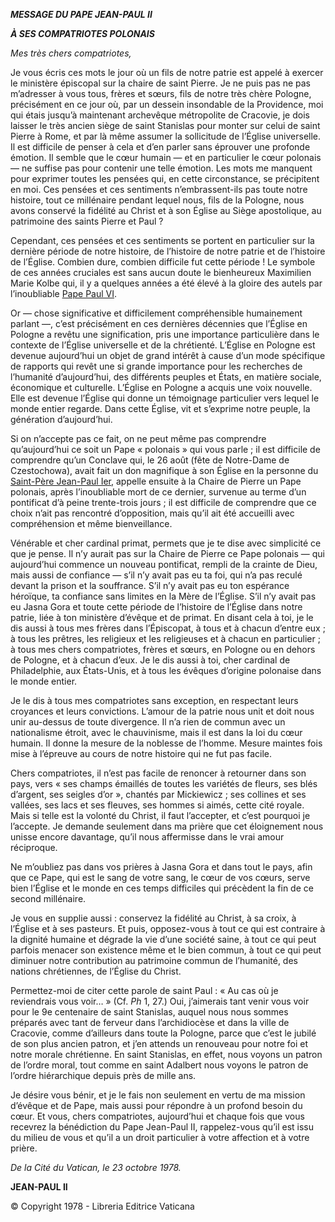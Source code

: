 ***MESSAGE DU PAPE JEAN-PAUL II***

***À SES COMPATRIOTES POLONAIS***

*Mes très chers compatriotes,*

Je vous écris ces mots le jour où un fils de notre patrie est appelé à exercer le ministère épiscopal sur la chaire de saint Pierre. Je ne puis pas ne pas m’adresser à vous tous, frères et sœurs, fils de notre très chère Pologne, précisément en ce jour où, par un dessein insondable de la Providence, moi qui étais jusqu’à maintenant archevêque métropolite de Cracovie, je dois laisser le très ancien siège de saint Stanislas pour monter sur celui de saint Pierre à Rome, et par là même assumer la sollicitude de l’Église universelle. Il est difficile de penser à cela et d’en parler sans éprouver une profonde émotion. Il semble que le cœur humain — et en particulier le cœur polonais — ne suffise pas pour contenir une telle émotion. Les mots me manquent pour exprimer toutes les pensées qui, en cette circonstance, se précipitent en moi. Ces pensées et ces sentiments n’embrassent-ils pas toute notre histoire, tout ce millénaire pendant lequel nous, fils de la Pologne, nous avons conservé la fidélité au Christ et à son Église au Siège apostolique, au patrimoine des saints Pierre et Paul ?

Cependant, ces pensées et ces sentiments se portent en particulier sur la dernière période de notre histoire, de l’histoire de notre patrie et de l’histoire de l’Église. Combien dure, combien difficile fut cette période ! Le symbole de ces années cruciales est sans aucun doute le bienheureux Maximilien Marie Kolbe qui, il y a quelques années a été élevé à la gloire des autels par l’inoubliable [Pape Paul VI](/content/paul-vi/fr.html).

Or — chose significative et difficilement compréhensible humainement parlant —, c’est précisément en ces dernières décennies que l’Église en Pologne a revêtu une signification, pris une importance particulière dans le contexte de l’Église universelle et de la chrétienté. L’Église en Pologne est devenue aujourd’hui un objet de grand intérêt à cause d’un mode spécifique de rapports qui revêt une si grande importance pour les recherches de l’humanité d’aujourd’hui, des différents peuples et États, en matière sociale, économique et culturelle. L’Église en Pologne a acquis une voix nouvelle. Elle est devenue l’Église qui donne un témoignage particulier vers lequel le monde entier regarde. Dans cette Église, vit et s’exprime notre peuple, la génération d’aujourd’hui.

Si on n’accepte pas ce fait, on ne peut même pas comprendre qu’aujourd’hui ce soit un Pape « polonais » qui vous parle ; il est difficile de comprendre qu’un Conclave qui, le 26 août (fête de Notre-Dame de Czestochowa), avait fait un don magnifique à son Église en la personne du [Saint-Père Jean-Paul Ier](/content/john-paul-i/fr.html), appelle ensuite à la Chaire de Pierre un Pape polonais, après l’inoubliable mort de ce dernier, survenue au terme d’un pontificat d’à peine trente-trois jours ; il est difficile de comprendre que ce choix n’ait pas rencontré d’opposition, mais qu’il ait été accueilli avec compréhension et même bienveillance.

Vénérable et cher cardinal primat, permets que je te dise avec simplicité ce que je pense. Il n’y aurait pas sur la Chaire de Pierre ce Pape polonais — qui aujourd’hui commence un nouveau pontificat, rempli de la crainte de Dieu, mais aussi de confiance — s’il n’y avait pas eu ta foi, qui n’a pas reculé devant la prison et la souffrance. S’il n’y avait pas eu ton espérance héroïque, ta confiance sans limites en la Mère de l’Église. S’il n’y avait pas eu Jasna Gora et toute cette période de l’histoire de l’Église dans notre patrie, liée à ton ministère d’évêque et de primat. En disant cela à toi, je le dis aussi à tous mes frères dans l’Épiscopat, à tous et à chacun d’entre eux ; à tous les prêtres, les religieux et les religieuses et à chacun en particulier ; à tous mes chers compatriotes, frères et sœurs, en Pologne ou en dehors de Pologne, et à chacun d’eux. Je le dis aussi à toi, cher cardinal de Philadelphie, aux États-Unis, et à tous les évêques d’origine polonaise dans le monde entier.

Je le dis à tous mes compatriotes sans exception, en respectant leurs croyances et leurs convictions. L’amour de la patrie nous unit et doit nous unir au-dessus de toute divergence. Il n’a rien de commun avec un nationalisme étroit, avec le chauvinisme, mais il est dans la loi du cœur humain. Il donne la mesure de la noblesse de l’homme. Mesure maintes fois mise à l’épreuve au cours de notre histoire qui ne fut pas facile.

Chers compatriotes, il n’est pas facile de renoncer à retourner dans son pays, vers « ses champs émaillés de toutes les variétés de fleurs, ses blés d’argent, ses seigles d’or », chantés par Mickiewicz ; ses collines et ses vallées, ses lacs et ses fleuves, ses hommes si aimés, cette cité royale. Mais si telle est la volonté du Christ, il faut l’accepter, et c’est pourquoi je l’accepte. Je demande seulement dans ma prière que cet éloignement nous unisse encore davantage, qu’il nous affermisse dans le vrai amour réciproque.

Ne m’oubliez pas dans vos prières à Jasna Gora et dans tout le pays, afin que ce Pape, qui est le sang de votre sang, le cœur de vos cœurs, serve bien l’Église et le monde en ces temps difficiles qui précèdent la fin de ce second millénaire.

Je vous en supplie aussi : conservez la fidélité au Christ, à sa croix, à l’Église et à ses pasteurs. Et puis, opposez-vous à tout ce qui est contraire à la dignité humaine et dégrade la vie d’une société saine, à tout ce qui peut parfois menacer son existence même et le bien commun, à tout ce qui peut diminuer notre contribution au patrimoine commun de l’humanité, des nations chrétiennes, de l’Église du Christ.

Permettez-moi de citer cette parole de saint Paul : « Au cas où je reviendrais vous voir… » (Cf. *Ph* 1, 27.) Oui, j’aimerais tant venir vous voir pour le 9e centenaire de saint Stanislas, auquel nous nous sommes préparés avec tant de ferveur dans l’archidiocèse et dans la ville de Cracovie, comme d’ailleurs dans toute la Pologne, parce que c’est le jubilé de son plus ancien patron, et j’en attends un renouveau pour notre foi et notre morale chrétienne. En saint Stanislas, en effet, nous voyons un patron de l’ordre moral, tout comme en saint Adalbert nous voyons le patron de l’ordre hiérarchique depuis près de mille ans.

Je désire vous bénir, et je le fais non seulement en vertu de ma mission d’évêque et de Pape, mais aussi pour répondre à un profond besoin du cœur. Et vous, chers compatriotes, aujourd’hui et chaque fois que vous recevrez la bénédiction du Pape Jean-Paul II, rappelez-vous qu’il est issu du milieu de vous et qu’il a un droit particulier à votre affection et à votre prière.

*De la Cité du Vatican, le 23 octobre 1978.*

**JEAN-PAUL II**

© Copyright 1978 - Libreria Editrice Vaticana